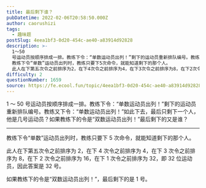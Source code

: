 ```yaml
---
title: 最后剩下谁？
pubDatetime: 2022-02-06T20:58:50.000Z
author: caorushizi
tags:
  - 趣味题
postSlug: 4eea1bf3-0d20-454c-ae40-a83914d92828
description: >-
  1～50
  号运动员按顺序排成一排。教练下令：“单数运动员出列！”剩下的运动员重新排队编号。教练又下令：“单数运动员出列！”如此下去，最后只剩下一个人，他是几号运动员？如果教练下的令是“双数运动员出列！”最后剩下的又是谁？
  教练下令“单数”运动员出列时，教练只要下5次命令，就能知道剩下的那个人。
  此人在下第五次令之前排序为2，在下4次令之前排序为4，在下3次令之前排序为8，在下2次令之前排序为16，
difficulty: 2
questionNumber: 1659
source: https://fe.ecool.fun/topic/4eea1bf3-0d20-454c-ae40-a83914d92828
---
```


1 ～ 50 号运动员按顺序排成一排。教练下令：“单数运动员出列！”剩下的运动员重新排队编号。教练又下令：“单数运动员出列！”如此下去，最后只剩下一个人，他是几号运动员？如果教练下的令是“双数运动员出列！”最后剩下的又是谁？

---

教练下令“单数”运动员出列时，教练只要下 5 次命令，就能知道剩下的那个人。

此人在下第五次令之前排序为 2，在下 4 次令之前排序为 4，在下 3 次令之前排序为 8，在下 2 次令之前排序为 16，在下 1 次令之前排序为 32，即 32 位运动员，因此答案是 32 号。

如果教练下的令是“双数运动员出列！”，最后剩下的是 1 号。

